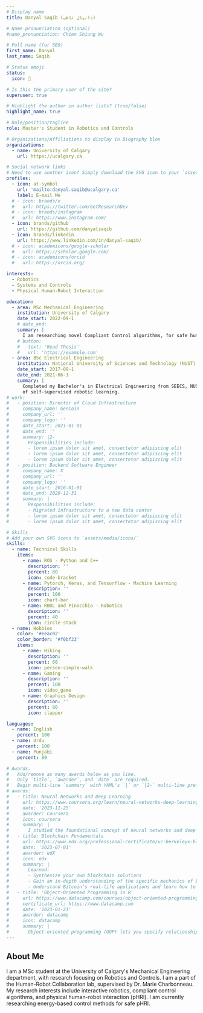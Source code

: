 ```yaml
---
# Display name
title: Danyal Saqib (دانیال ثاقب)

# Name pronunciation (optional)
#name_pronunciation: Chien Shiung Wu

# Full name (for SEO)
first_name: Danyal
last_name: Saqib

# Status emoji
status:
  icon: 🤖

# Is this the primary user of the site?
superuser: true

# Highlight the author in author lists? (true/false)
highlight_name: true

# Role/position/tagline
role: Master's Student in Robotics and Controls

# Organizations/Affiliations to display in Biography blox
organizations:
  - name: University of Calgary
    url: https://ucalgary.ca

# Social network links
# Need to use another icon? Simply download the SVG icon to your `assets/media/icons/` folder.
profiles:
  - icon: at-symbol
    url: 'mailto:danyal.saqib@ucalgary.ca'
    label: E-mail Me
  # - icon: brands/x
  #   url: https://twitter.com/GetResearchDev
  # - icon: brands/instagram
  #   url: https://www.instagram.com/
  - icon: brands/github
    url: https://github.com/danyalsaqib
  - icon: brands/linkedin
    url: https://www.linkedin.com/in/danyal-saqib/
  # - icon: academicons/google-scholar
  #   url: https://scholar.google.com/
  # - icon: academicons/orcid
  #   url: https://orcid.org/

interests:
  - Robotics
  - Systems and Controls
  - Physical Human-Robot Interaction

education:
  - area: MSc Mechanical Engineering
    institution: University of Calgary
    date_start: 2022-09-1
    # date_end: 
    summary: |
      I am researching novel Compliant Control algorithms, for safe human-robot interaction.
    # button:
    #   text: 'Read Thesis'
    #   url: 'https://example.com'
  - area: BSc Electrical Engineering
    institution: National University of Sciences and Technology (NUST)
    date_start: 2017-09-1
    date_end: 2021-06-1
    summary: |
      Completed my Bachelor's in Electrical Engineering from SEECS, NUST, Islamabad, Pakistan. My undergraduate thesis was in the domain
      of self-supervised robotic learning.
# work:
#   - position: Director of Cloud Infrastructure
#     company_name: GenCoin
#     company_url: ''
#     company_logo: ''
#     date_start: 2021-01-01
#     date_end: ''
#     summary: |2-
#       Responsibilities include:
#       - lorem ipsum dolor sit amet, consectetur adipiscing elit
#       - lorem ipsum dolor sit amet, consectetur adipiscing elit
#       - lorem ipsum dolor sit amet, consectetur adipiscing elit
#   - position: Backend Software Engineer
#     company_name: X
#     company_url: ''
#     company_logo: ''
#     date_start: 2016-01-01
#     date_end: 2020-12-31
#     summary: |
#       Responsibilities include:
#       - Migrated infrastructure to a new data center
#       - lorem ipsum dolor sit amet, consectetur adipiscing elit
#       - lorem ipsum dolor sit amet, consectetur adipiscing elit

# Skills
# Add your own SVG icons to `assets/media/icons/`
skills:
  - name: Technical Skills
    items:
      - name: ROS - Python and C++
        description: ''
        percent: 80
        icon: code-bracket
      - name: Pytorch, Keras, and Tensorflow - Machine Learning
        description: ''
        percent: 100
        icon: chart-bar
      - name: RBDL and Pinocchio - Robotics
        description: ''
        percent: 40
        icon: circle-stack
  - name: Hobbies
    color: '#eeac02'
    color_border: '#f0bf23'
    items:
      - name: Hiking
        description: ''
        percent: 60
        icon: person-simple-walk
      - name: Gaming
        description: ''
        percent: 100
        icon: video_game
      - name: Graphics Design
        description: ''
        percent: 80
        icon: clapper

languages:
  - name: English
    percent: 100
  - name: Urdu
    percent: 100
  - name: Punjabi
    percent: 80

# Awards.
#   Add/remove as many awards below as you like.
#   Only `title`, `awarder`, and `date` are required.
#   Begin multi-line `summary` with YAML's `|` or `|2-` multi-line prefix and indent 2 spaces below.
# awards:
#   - title: Neural Networks and Deep Learning
#     url: https://www.coursera.org/learn/neural-networks-deep-learning
#     date: '2023-11-25'
#     awarder: Coursera
#     icon: coursera
#     summary: |
#       I studied the foundational concept of neural networks and deep learning. By the end, I was familiar with the significant technological trends driving the rise of deep learning; build, train, and apply fully connected deep neural networks; implement efficient (vectorized) neural networks; identify key parameters in a neural network’s architecture; and apply deep learning to your own applications.
#   - title: Blockchain Fundamentals
#     url: https://www.edx.org/professional-certificate/uc-berkeleyx-blockchain-fundamentals
#     date: '2023-07-01'
#     awarder: edX
#     icon: edx
#     summary: |
#       Learned:
#       - Synthesize your own blockchain solutions
#       - Gain an in-depth understanding of the specific mechanics of Bitcoin
#       - Understand Bitcoin’s real-life applications and learn how to attack and destroy Bitcoin, Ethereum, smart contracts and Dapps, and alternatives to Bitcoin’s Proof-of-Work consensus algorithm
#   - title: 'Object-Oriented Programming in R'
#     url: https://www.datacamp.com/courses/object-oriented-programming-with-s3-and-r6-in-r
#     certificate_url: https://www.datacamp.com
#     date: '2023-01-21'
#     awarder: datacamp
#     icon: datacamp
#     summary: |
#       Object-oriented programming (OOP) lets you specify relationships between functions and the objects that they can act on, helping you manage complexity in your code. This is an intermediate level course, providing an introduction to OOP, using the S3 and R6 systems. S3 is a great day-to-day R programming tool that simplifies some of the functions that you write. R6 is especially useful for industry-specific analyses, working with web APIs, and building GUIs.
---
```


## About Me

I am a MSc student at the University of Calgary's Mechanical Engineering department, with research focusing on Robotics and Controls. I am a part of the Human-Robot Collaboration lab, supervised by Dr. Marie Charbonneau. My research interests include interactive robotics, compliant control algorithms, and physical human-robot interaction (pHRI). I am currently researching energy-based control methods for safe pHRI.
